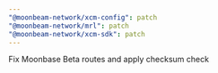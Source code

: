 ```yaml
---
"@moonbeam-network/xcm-config": patch
"@moonbeam-network/mrl": patch
"@moonbeam-network/xcm-sdk": patch
---
```


Fix Moonbase Beta routes and apply checksum check
